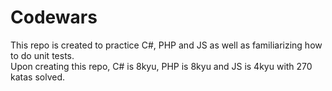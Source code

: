 # Codewars

This repo is created to practice C#, PHP and JS as well as familiarizing how to do unit tests.
<br/>
Upon creating this repo, C# is 8kyu, PHP is 8kyu and JS is 4kyu with 270 katas solved.
